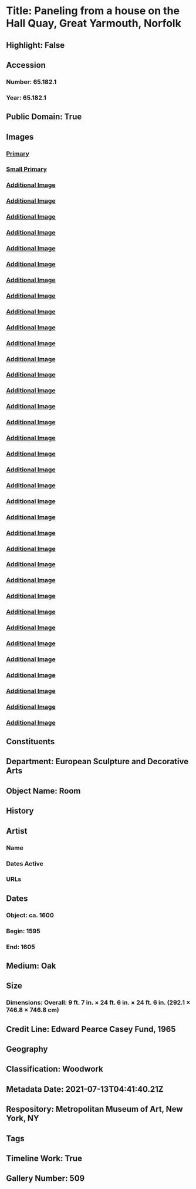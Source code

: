 # Title: Paneling from a house on the Hall Quay, Great Yarmouth, Norfolk
## Highlight: False
## Accession
### Number: 65.182.1
### Year: 65.182.1
## Public Domain: True
## Images
### [Primary](https://images.metmuseum.org/CRDImages/es/original/DP-18976-059.jpg)
### [Small Primary](https://images.metmuseum.org/CRDImages/es/web-large/DP-18976-059.jpg)
### [Additional Image](https://images.metmuseum.org/CRDImages/es/original/DP357169.jpg)
### [Additional Image](https://images.metmuseum.org/CRDImages/es/original/DP357168.jpg)
### [Additional Image](https://images.metmuseum.org/CRDImages/es/original/DP357172.jpg)
### [Additional Image](https://images.metmuseum.org/CRDImages/es/original/DP357173.jpg)
### [Additional Image](https://images.metmuseum.org/CRDImages/es/original/DP357176.jpg)
### [Additional Image](https://images.metmuseum.org/CRDImages/es/original/DP357179.jpg)
### [Additional Image](https://images.metmuseum.org/CRDImages/es/original/DP357180.jpg)
### [Additional Image](https://images.metmuseum.org/CRDImages/es/original/DP357181.jpg)
### [Additional Image](https://images.metmuseum.org/CRDImages/es/original/DP357184.jpg)
### [Additional Image](https://images.metmuseum.org/CRDImages/es/original/DP357185.jpg)
### [Additional Image](https://images.metmuseum.org/CRDImages/es/original/DP357186.jpg)
### [Additional Image](https://images.metmuseum.org/CRDImages/es/original/DP357189.jpg)
### [Additional Image](https://images.metmuseum.org/CRDImages/es/original/DP357192.jpg)
### [Additional Image](https://images.metmuseum.org/CRDImages/es/original/DP357193.jpg)
### [Additional Image](https://images.metmuseum.org/CRDImages/es/original/DP357194.jpg)
### [Additional Image](https://images.metmuseum.org/CRDImages/es/original/DP357195.jpg)
### [Additional Image](https://images.metmuseum.org/CRDImages/es/original/DP357196.jpg)
### [Additional Image](https://images.metmuseum.org/CRDImages/es/original/DP357197.jpg)
### [Additional Image](https://images.metmuseum.org/CRDImages/es/original/DP357198.jpg)
### [Additional Image](https://images.metmuseum.org/CRDImages/es/original/DP357199.jpg)
### [Additional Image](https://images.metmuseum.org/CRDImages/es/original/DP357200.jpg)
### [Additional Image](https://images.metmuseum.org/CRDImages/es/original/DP357201.jpg)
### [Additional Image](https://images.metmuseum.org/CRDImages/es/original/DP357202.jpg)
### [Additional Image](https://images.metmuseum.org/CRDImages/es/original/DP357203.jpg)
### [Additional Image](https://images.metmuseum.org/CRDImages/es/original/DP357204.jpg)
### [Additional Image](https://images.metmuseum.org/CRDImages/es/original/DP357205.jpg)
### [Additional Image](https://images.metmuseum.org/CRDImages/es/original/DP357206.jpg)
### [Additional Image](https://images.metmuseum.org/CRDImages/es/original/DP357207.jpg)
### [Additional Image](https://images.metmuseum.org/CRDImages/es/original/DP357210.jpg)
### [Additional Image](https://images.metmuseum.org/CRDImages/es/original/DP357211.jpg)
### [Additional Image](https://images.metmuseum.org/CRDImages/es/original/DP357212.jpg)
### [Additional Image](https://images.metmuseum.org/CRDImages/es/original/DP357213.jpg)
### [Additional Image](https://images.metmuseum.org/CRDImages/es/original/DP357217.jpg)
### [Additional Image](https://images.metmuseum.org/CRDImages/es/original/DP357214.jpg)
### [Additional Image](https://images.metmuseum.org/CRDImages/es/original/DP357215.jpg)
## Constituents
## Department: European Sculpture and Decorative Arts
## Object Name: Room
## History
## Artist
### Name
### Dates Active
### URLs
## Dates
### Object: ca. 1600
### Begin: 1595
### End: 1605
## Medium: Oak
## Size
### Dimensions: Overall:  9 ft. 7 in. × 24 ft. 6 in. × 24 ft. 6 in. (292.1 × 746.8 × 746.8 cm)
## Credit Line: Edward Pearce Casey Fund, 1965
## Geography
## Classification: Woodwork
## Metadata Date: 2021-07-13T04:41:40.21Z
## Respository: Metropolitan Museum of Art, New York, NY
## Tags
## Timeline Work: True
## Gallery Number: 509